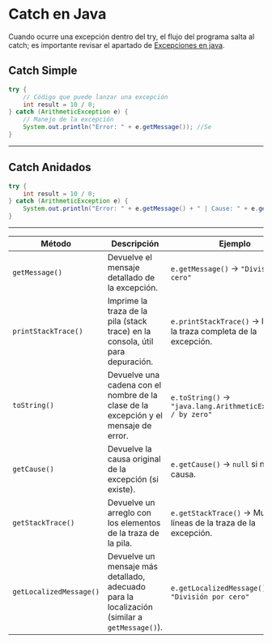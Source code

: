 # Catch en Java
Cuando ocurre una excepción dentro del try, el flujo del programa salta al catch;
es importante revisar el apartado de [Excepciones en java](/fJava_Excepciones/JAVA_EXCEPTIONS.md).

## Catch Simple
```java
try {
    // Código que puede lanzar una excepción
    int result = 10 / 0;
} catch (ArithmeticException e) {
    // Manejo de la excepción
    System.out.println("Error: " + e.getMessage()); //Se
}
```
---

## Catch Anidados
```java
try {
    int result = 10 / 0;
} catch (ArithmeticException e) {
    System.out.println("Error: " + e.getMessage() + " | Cause: " + e.getCause() + " | StackTrace: " + Arrays.toString(e.getStackTrace()));
}
```

---


| Método                  | Descripción                                                                                 | Ejemplo                                                                 |
|-------------------------|---------------------------------------------------------------------------------------------|-------------------------------------------------------------------------|
| `getMessage()`           | Devuelve el mensaje detallado de la excepción.                                               | `e.getMessage()` -> `"División por cero"`                              |
| `printStackTrace()`      | Imprime la traza de la pila (stack trace) en la consola, útil para depuración.              | `e.printStackTrace()` -> Imprime la traza completa de la excepción.   |
| `toString()`             | Devuelve una cadena con el nombre de la clase de la excepción y el mensaje de error.         | `e.toString()` -> `"java.lang.ArithmeticException: / by zero"`        |
| `getCause()`             | Devuelve la causa original de la excepción (si existe).                                      | `e.getCause()` -> `null` si no hay causa.                             |
| `getStackTrace()`        | Devuelve un arreglo con los elementos de la traza de la pila.                               | `e.getStackTrace()` -> Muestra las líneas de la traza de la excepción. |
| `getLocalizedMessage()`  | Devuelve un mensaje más detallado, adecuado para la localización (similar a `getMessage()`). | `e.getLocalizedMessage()` -> `"División por cero"`                    |